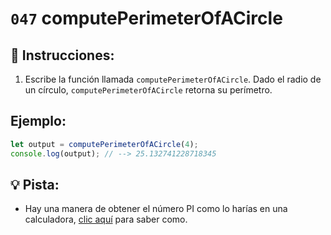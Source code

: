 # `047` computePerimeterOfACircle

## 📝 Instrucciones:

1. Escribe la función llamada `computePerimeterOfACircle`. Dado el radio de un círculo, `computePerimeterOfACircle` retorna su perímetro.

## Ejemplo:

```Javascript
let output = computePerimeterOfACircle(4);
console.log(output); // --> 25.132741228718345
```

## 💡 Pista:

+ Hay una manera de obtener el número PI como lo harías en una calculadora, [clic aquí](https://www.w3schools.com/jsref/jsref_pi.asp) para saber como.
